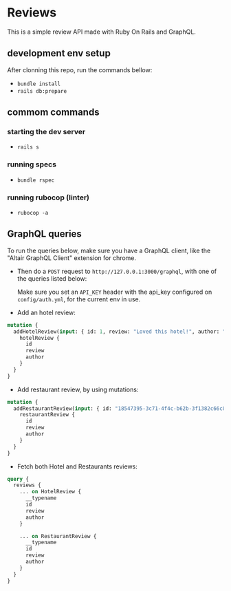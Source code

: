 # Reviews

This is a simple review API made with Ruby On Rails and GraphQL.

## development env setup

After clonning this repo, run the commands bellow:

* `bundle install`
* `rails db:prepare`

## commom commands

### starting the dev server

* `rails s`

### running specs

* `bundle rspec`

### running rubocop (linter)

* `rubocop -a`

## GraphQL queries

To run the queries below, make sure you have a GraphQL client, like the "Altair GraphQL Client" extension for chrome.

* Then do a `POST` request to `http://127.0.0.1:3000/graphql`, with one of the queries listed below:

  Make sure you set an `API_KEY` header with the api_key configured on `config/auth.yml`, for the current env in use.

* Add an hotel review:

```graphql
mutation {
  addHotelReview(input: { id: 1, review: "Loved this hotel!", author: "Lucas D'Avila" }) {
    hotelReview {
      id
      review
      author
    }
  }
}
```

* Add restaurant review, by using mutations:

```graphql
mutation {
  addRestaurantReview(input: { id: "18547395-3c71-4f4c-b62b-3f1382c66c82", review: 5, author: "Lucas D'Avila" }) {
    restaurantReview {
      id
      review
      author
    }
  }
}
```

* Fetch both Hotel and Restaurants reviews:

```graphql
query {
  reviews {
    ... on HotelReview {
      __typename
      id
      review
      author
    }

    ... on RestaurantReview {
      __typename
      id
      review
      author
    }
  }
}
```
